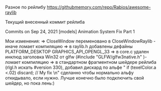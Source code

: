 ﻿Разное по рейлибу
https://githubmemory.com/repo/Rabios/awesome-raylib


Текущий внесенный коммит рейлиба
	
Commits on Sep 24, 2021
    [models] Animation System Fix Part 1 


Мои изменения:
=> CloseWindow переменовано в CloseWindowRaylib - иначе ломает компиляцию
=> в raylib.h добавлены дефайны PLATFORM_DESKTOP GRAPHICS_API_OPENGL_33
=> в core.c удален инклюд заголовка Win32 от glfw (#include "GLFW/glfw3native.h" )- ломает компиляцию
=> в стандартном фрагментном шейдере рейлиба (rlgl.h искать #version 330), добавил дискард по альфе "    if (texelColor.a <.02) discard; // My fix             \n"
	сделанно чтобы нормально альфу откидывало, если нужно. Лучше конечно было подключить свой шейдер, но пока лень:)